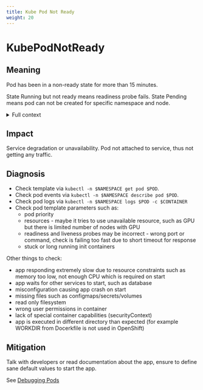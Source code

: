 ```yaml
---
title: Kube Pod Not Ready
weight: 20
---
```


# KubePodNotReady

## Meaning

Pod has been in a non-ready state for more than 15 minutes.

State Running but not ready means readiness probe fails.
State Pending means pod can not be created for specific namespace and node.

<details>
<summary>Full context</summary>

Pod failed to reach reay state, depending on the readiness/liveness probes.
See [pod-lifecycle](https://kubernetes.io/docs/concepts/workloads/pods/pod-lifecycle/)

</details>

## Impact

Service degradation or unavailability.
Pod not attached to service, thus not getting any traffic.

## Diagnosis

- Check template via `kubectl -n $NAMESPACE get pod $POD`.
- Check pod events via `kubectl -n $NAMESPACE describe pod $POD`.
- Check pod logs via `kubectl -n $NAMESPACE logs $POD -c $CONTAINER`
- Check pod template parameters such as:
  - pod priority
  - resources - maybe it tries to use unavailable resource, such as GPU but
    there is limited number of nodes with GPU
  - readiness and liveness probes may be incorrect - wrong port or command,
    check is failing too fast due to short timeout for response
  - stuck or long running init containers

Other things to check:

- app responding extremely slow due to resource constraints such as memory too
  low, not enough CPU which is required on start
- app waits for other services to start, such as database
- misconfiguration causing app crash on start
- missing files such as configmaps/secrets/volumes
- read only filesystem
- wrong user permissions in container
- lack of special container capabilities (securityContext)
- app is executed in different directory than expected
  (for example WORKDIR from Docerkfile is not used in OpenShift)

## Mitigation

Talk with developers or read documentation about the app, ensure to define
sane default values to start the app.

See [Debugging Pods](https://kubernetes.io/docs/tasks/debug-application-cluster/debug-application/#debugging-pods)
